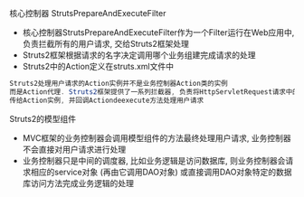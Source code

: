 核心控制器 StrutsPrepareAndExecuteFilter

* 核心控制器StrutsPrepareAndExecuteFilter作为一个Filter运行在Web应用中, 负责拦截所有的用户请求, 交给Struts2框架处理 
* Struts2框架根据请求的名字决定调用哪个业务组建完成请求的处理
* Struts2中的Action定义在struts.xml文件中

```java
Struts2处理用户请求的Action实例并不是业务控制器Action类的实例 
而是Action代理. Struts2框架提供了一系列拦截器, 负责将HttpServletRequest请求中的请求参数解析出来
传给Action实例, 并回调Actiondeexecute方法处理用户请求
```


Struts2的模型组件

* MVC框架的业务控制器会调用模型组件的方法最终处理用户请求, 业务控制器不会直接对用户请求进行处理
* 业务控制器只是中间的调度器, 比如业务逻辑是访问数据库, 则业务控制器会请求相应的service对象 (再由它调用DAO对象) 或直接调用DAO对象特定的数据库访问方法完成业务逻辑的处理

